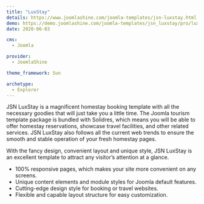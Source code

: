 ```yaml
---
title: "LuxStay"
details: https://www.joomlashine.com/joomla-templates/jsn-luxstay.html
demo: https://demo.joomlashine.com/joomla-templates/jsn_luxstay/pro/luxstay/en/
date: 2020-06-03

cms: 
  - Joomla

provider: 
  - JoomlaShine

theme_framework: Sun

archetype:
  - Explorer
---
```


JSN LuxStay is a magnificent homestay booking template with all the necessary goodies that will just take you a little time. The Joomla tourism template package is bundled with Solidres, which means you will be able to offer homestay reservations, showcase travel facilities, and other related services. JSN LuxStay also follows all the current web trends to ensure the smooth and stable operation of your fresh homestay pages.

With the fancy design, convenient layout and unique style, JSN LuxStay is an excellent template to attract any visitor’s attention at a glance.

- 100% responsive pages, which makes your site more convenient on any screens.
- Unique content elements and module styles for Joomla default features.
- Cutting-edge design style for booking or travel websites.
- Flexible and capable layout structure for easy customization.
